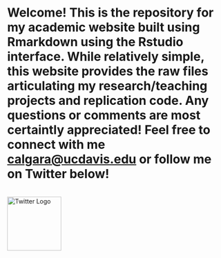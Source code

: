 # Welcome! This is the repository for my academic website built using Rmarkdown using the Rstudio interface. While relatively simple, this website provides the raw files articulating my research/teaching projects and replication code. Any questions or comments are most certaintly appreciated! Feel free to connect with me [calgara@ucdavis.edu](mailto:calgara@ucdavis.edu) or follow me on Twitter below!
<br>  
<a href = "https://twitter.com/algaraca"><img src="/Users/carlosalgara/Dropbox/Github_Website/calgara.github.io/figures/twitter.png" alt="Twitter Logo" style="width:125px;" align ="left"></a>